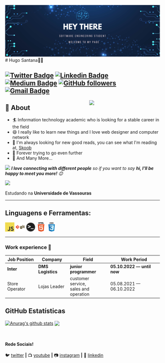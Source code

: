 <img src="images/banner.png" title="👋"/>
# Hugo Santana👨‍💻

[![Twitter Badge](https://img.shields.io/badge/-@hugohsk99-1ca0f1?style=flat-square&labelColor=1ca0f1&logo=twitter&logoColor=white&link=https://twitter.com/Hugohsk99)](https://twitter.com/Hugohsk99) [![Linkedin Badge](https://img.shields.io/badge/-hugorose-blue?style=flat-square&logo=Linkedin&logoColor=white&link=https://www.linkedin.com/in/tanejasaksham/)](https://www.linkedin.com/in/hugorose) [![Medium Badge](https://img.shields.io/badge/-@hugohsk-03a57a?style=flat-square&labelColor=000000&logo=Medium&link=https://www.linkedin.com/in/hugorose)](https://medium.com/@hugohsk/)
[![GitHub followers](https://img.shields.io/github/followers/hugohsk99?label=Follow&style=social)](https://github.com/Hugohsk99)
[![Gmail Badge](https://img.shields.io/badge/-hugohsk99@gmail.com-c14438?style=flat-square&logo=Gmail&logoColor=white&link=mailto:sakshamtaneja7861@gmail.com)](mailto:sakshamtaneja7861@gmail.com)
------- 
<img align='right' src="https://media.giphy.com/media/M9gbBd9nbDrOTu1Mqx/giphy.gif" width="230">

## 🧐 About
- 🏄‍ Information technology academic who is looking for a stable career in the field
- 😄 I really like to learn new things and I love web designer and computer network
- 🔭 I'm always looking for new good reads, you can see what I'm reading at, [Skoob](https://www.skoob.com.br/perfil/hugorose/)
- 🌱 Forever trying to go even further
- 👯 And Many More...

<img src="https://media.giphy.com/media/LnQjpWaON8nhr21vNW/giphy.gif" width="60"> <em><b>I love connecting with different people</b> so if you want to say <b>hi, I'll be happy to meet you more!</b> 😊</em>

<img src="https://img.shields.io/static/v1?label=Overview&message=hugo&color=f8efd4&style=for-the-badge&logo=GitHub">

<p>

Estudando na **Universidade de Vassouras**<br/>
</p>
<hr>

## **Linguagens e Ferramentas:**  

<code><img height="30" src="https://raw.githubusercontent.com/github/explore/80688e429a7d4ef2fca1e82350fe8e3517d3494d/topics/javascript/javascript.png"></code>
<code><img height="30" src="https://raw.githubusercontent.com/github/explore/80688e429a7d4ef2fca1e82350fe8e3517d3494d/topics/git/git.png"></code>
<code><img height="30" src="https://raw.githubusercontent.com/github/explore/80688e429a7d4ef2fca1e82350fe8e3517d3494d/topics/terminal/terminal.png"></code>
<code><img height="30" src="https://raw.githubusercontent.com/github/explore/80688e429a7d4ef2fca1e82350fe8e3517d3494d/topics/html/html.png"></code>
<code><img height="30" src="https://raw.githubusercontent.com/github/explore/80688e429a7d4ef2fca1e82350fe8e3517d3494d/topics/css/css.png"></code>
</p>
<hr>

### Work experience 👔
| Job Position   | Company           | Field                                      | Work Period                |
|----------------|-------------------|--------------------------------------------|----------------------------|
| **Inter**      | **DMS Logistics** | **junior programmer**                                | **05.10.2022 — until now** |
| Store Operator | Lojas Leader      | customer service,<br/> sales and operation | 05.08.2021 — 06.10.2022    |


## **GitHub Estatísticas**
 <a href="https://github.com/hugorose/github-readme-stats"><img align="center" src="https://github-readme-stats.vercel.app/api?username=hugorose&show_icons=true&include_all_commits=true&theme=buefy&hide_border=true" alt="Anurag's github stats" /></a> 
 <a href="https://github.com/hugorose/github-readme-stats"><img align="center" src="https://github-readme-stats.vercel.app/api/top-langs/?username=hugorose&layout=compact&theme=buefy&hide_border=true" /></a>

[website]: https://codedev.ga/
[twitter]: https://twitter.com/hugohsk
[youtube]: https://www.youtube.com/channel/UCN3oyldssQyAUAz5zz8Iy5A
[instagram]: https://www.instagram.com/hugohsk99/
[linkedin]: https://www.linkedin.com/in/hugorose/
<br>

#### Rede Sociais!

🐦 [twitter][twitter] **|** 
📺 [youtube][youtube] **|** 
📷 [instagram][instagram] **|** 
👔 [linkedin][linkedin]
